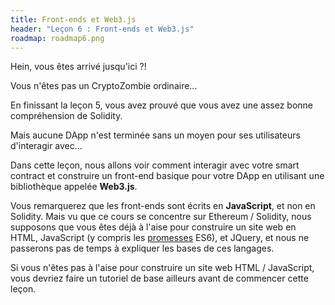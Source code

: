 ```yaml
---
title: Front-ends et Web3.js
header: "Leçon 6 : Front-ends et Web3.js"
roadmap: roadmap6.png
---
```


Hein, vous êtes arrivé jusqu'ici ?!

Vous n'êtes pas un CryptoZombie ordinaire...

En finissant la leçon 5, vous avez prouvé que vous avez une assez bonne compréhension de Solidity.

Mais aucune DApp n'est terminée sans un moyen pour ses utilisateurs d'interagir avec...

Dans cette leçon, nous allons voir comment interagir avec votre smart contract et construire un front-end basique pour votre DApp en utilisant une bibliothèque appelée **Web3.js**.

Vous remarquerez que les front-ends sont écrits en **JavaScript**, et non en Solidity. Mais vu que ce cours se concentre sur Ethereum / Solidity, nous supposons que vous êtes déjà à l'aise pour construire un site web en HTML, JavaScript (y compris les <a href="https://developers.google.com/web/fundamentals/primers/promises" target=_blank>promesses</a> ES6), et JQuery, et nous ne passerons pas de temps à expliquer les bases de ces langages.

Si vous n'êtes pas à l'aise pour construire un site web HTML / JavaScript, vous devriez faire un tutoriel de base ailleurs avant de commencer cette leçon.
